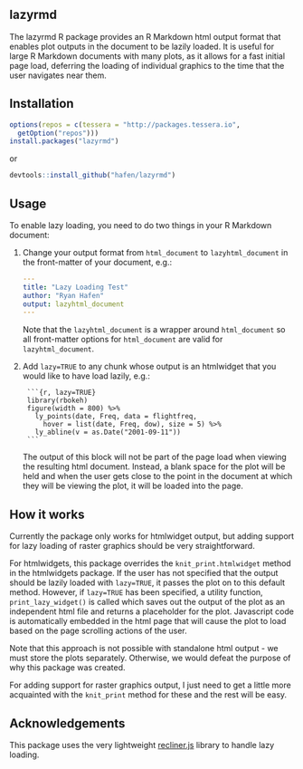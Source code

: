 lazyrmd
-------

The lazyrmd R package provides an R Markdown html output format that enables plot outputs in the document to be lazily loaded.  It is useful for large R Markdown documents with many plots, as it allows for a fast initial page load, deferring the loading of individual graphics to the time that the user navigates near them.

## Installation

```r
options(repos = c(tessera = "http://packages.tessera.io",
  getOption("repos")))
install.packages("lazyrmd")
```

or

```r
devtools::install_github("hafen/lazyrmd")
```

## Usage

To enable lazy loading, you need to do two things in your R Markdown document:

1. Change your output format from `html_document` to `lazyhtml_document` in the front-matter of your document, e.g.:

    ```yaml
    ---
    title: "Lazy Loading Test"
    author: "Ryan Hafen"
    output: lazyhtml_document
    ---
    ```

    Note that the `lazyhtml_document` is a wrapper around `html_document` so all front-matter options for `html_document` are valid for `lazyhtml_document`.

2. Add `lazy=TRUE` to any chunk whose output is an htmlwidget that you would like to have load lazily, e.g.:

        ```{r, lazy=TRUE}
        library(rbokeh)
        figure(width = 800) %>%
          ly_points(date, Freq, data = flightfreq,
            hover = list(date, Freq, dow), size = 5) %>%
          ly_abline(v = as.Date("2001-09-11"))
        ```

    The output of this block will not be part of the page load when viewing the resulting html document.  Instead, a blank space for the plot will be held and when the user gets close to the point in the document at which they will be viewing the plot, it will be loaded into the page.

## How it works

Currently the package only works for htmlwidget output, but adding support for lazy loading of raster graphics should be very straightforward.

For htmlwidgets, this package overrides the `knit_print.htmlwidget` method in the htmlwidgets package.  If the user has not specified that the output should be lazily loaded with `lazy=TRUE`, it passes the plot on to this default method.  However, if `lazy=TRUE` has been specified, a utility function, `print_lazy_widget()` is called which saves out the output of the plot as an independent html file and returns a placeholder for the plot.  Javascript code is automatically embedded in the html page that will cause the plot to load based on the page scrolling actions of the user.

Note that this approach is not possible with standalone html output - we must store the plots separately.  Otherwise, we would defeat the purpose of why this package was created.

For adding support for raster graphics output, I just need to get a little more acquainted with the `knit_print` method for these and the rest will be easy.

## Acknowledgements

This package uses the very lightweight [recliner.js](http://sourcey.com/recliner/) library to handle lazy loading.
